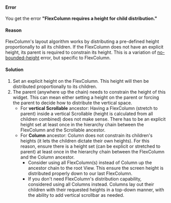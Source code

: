 #### Error
You get the error **"FlexColumn requires a height for child distribution."**


#### Reason
FlexColumn's layout algorithm works by distributing a pre-defined height proportionally to all its children. If the FlexColumn does not have an explicit height, its parent is required to constrain its height. This is a variation of [no-bounded-height](/error/no-bounded-height) error, but specific to FlexColumn.

#### Solution
1. Set an explicit height on the FlexColumn. This height will then be distributed proportionally to its children.
2. The parent (anywhere up the chain) needs to constrain the height of this widget. This can mean either setting a height on the parent or forcing the parent to decide how to distribute the vertical space.
    - For **vertical Scrollable** ancestor: Having a FlexColumn (stretch to parent) inside a vertical Scrollable (height is calculated from all children combined) does not make sense. There has to be an explicit height set at least once in the hierarchy chain between the FlexColumn and the Scrollable ancestor. 
    - For **Column** ancestor: Column does not constrain its children's heights (it lets the children dictate their own heights). For this reason, ensure there is a height set (can be explicit or stretched to parent) at least once in the hierarchy chain between the FlexColumn and the Column ancestor. 
      - Consider using all FlexColumn(s) instead of Column up the ancestor chain to the root View. This ensure the screen height is distributed properly down to our last FlexColumn.
      - If you don't need FlexColumn's distribution capability, considered using all Columns instead. Columns lay out their children with their requested heights in a top-down manner, with the ability to add vertical scrollbar as needed.

